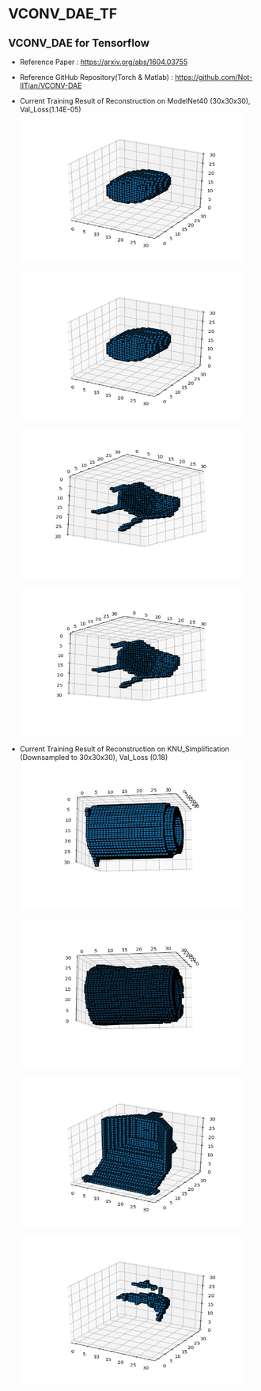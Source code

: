 # VCONV_DAE_TF
VCONV_DAE for Tensorflow
------------------------
* Reference Paper : https://arxiv.org/abs/1604.03755
* Reference GitHub Repository(Torch & Matlab) : https://github.com/Not-IITian/VCONV-DAE

* Current Training Result of Reconstruction on ModelNet40 (30x30x30), Val_Loss(1.14E-05)
<br><img src="Img/bathtub_te_1_input.png" width="450px" height="300px"></img><br/>
<br><img src="Img/bathtub_te_1_output.png" width="450px" height="300px"></img><br/>
<br><img src="Img/chair_te_1_input.png" width="450px" height="300px"></img><br/>
<br><img src="Img/chair_te_1_output.png" width="450px" height="300px"></img><br/>

* Current Training Result of Reconstruction on KNU_Simplification (Downsampled to 30x30x30), Val_Loss (0.18)
<br><img src="Img/KNU_Downsampled/COMP13920_Before.png" width="450px" height="300px"></img><br/>
<br><img src="Img/KNU_Downsampled/COMP13920_Before_Predict.png" width="450px" height="300px"></img><br/>
<br><img src="Img/KNU_Downsampled/Backdoor4_After.png" width="450px" height="300px"></img><br/>
<br><img src="Img/KNU_Downsampled/Backdoor4_After_Predict.png" width="450px" height="300px"></img><br/>
